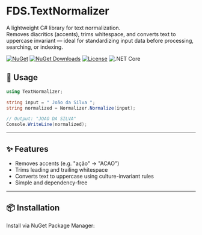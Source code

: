 # FDS.TextNormalizer

A lightweight C# library for text normalization.  
Removes diacritics (accents), trims whitespace, and converts text to uppercase invariant — ideal for standardizing input data before processing, searching, or indexing.

[![NuGet](https://img.shields.io/nuget/v/Flavio.Santos.TextNormalizer.svg)](https://www.nuget.org/packages/Flavio.Santos.TextNormalizer/)
[![NuGet Downloads](https://img.shields.io/nuget/dt/Flavio.Santos.TextNormalizer.svg)](https://www.nuget.org/packages/Flavio.Santos.TextNormalizer/)
[![License](https://img.shields.io/badge/license-MIT-blue.svg)](LICENSE)
![.NET Core](https://img.shields.io/badge/.NET%20Core-8.0-blue?logo=dotnet)

## 🧪 Usage

```csharp
using TextNormalizer;

string input = " João da Silva ";
string normalized = Normalizer.Normalize(input);

// Output: "JOAO DA SILVA"
Console.WriteLine(normalized);
```

---

## ✨ Features

- Removes accents (e.g. "ação" → "ACAO")
- Trims leading and trailing whitespace
- Converts text to uppercase using culture-invariant rules
- Simple and dependency-free

---

## 📦 Installation

Install via NuGet Package Manager:

